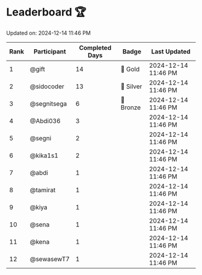 # Leaderboard 🏆

Updated on: 2024-12-14 11:46 PM

| Rank | Participant       | Completed Days | Badge      | Last Updated         |
|------|-------------------|----------------|------------|----------------------|
| 1    | @gift             | 14             | 🏅 Gold     | 2024-12-14 11:46 PM |
| 2    | @sidocoder        | 13             | 🥈 Silver   | 2024-12-14 11:46 PM |
| 3    | @segnitsega       | 6              | 🥉 Bronze   | 2024-12-14 11:46 PM |
| 4    | @Abdi036          | 3              |            | 2024-12-14 11:46 PM |
| 5    | @segni            | 2              |            | 2024-12-14 11:46 PM |
| 6    | @kika1s1          | 2              |            | 2024-12-14 11:46 PM |
| 7    | @abdi             | 1              |            | 2024-12-14 11:46 PM |
| 8    | @tamirat          | 1              |            | 2024-12-14 11:46 PM |
| 9    | @kiya             | 1              |            | 2024-12-14 11:46 PM |
| 10   | @sena             | 1              |            | 2024-12-14 11:46 PM |
| 11   | @kena             | 1              |            | 2024-12-14 11:46 PM |
| 12   | @sewasewT7        | 1              |            | 2024-12-14 11:46 PM |
